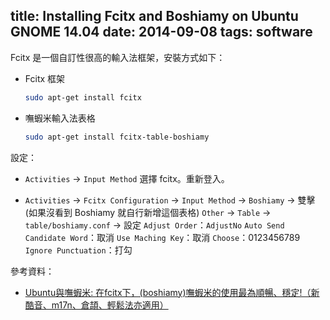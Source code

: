 title: Installing Fcitx and Boshiamy on Ubuntu GNOME 14.04
date: 2014-09-08
tags: software
---

Fcitx 是一個自訂性很高的輸入法框架，安裝方式如下：

* Fcitx 框架
    ```bash
    sudo apt-get install fcitx
    ```

* 嘸蝦米輸入法表格
    ```bash
    sudo apt-get install fcitx-table-boshiamy
    ```

設定：

* `Activities` → `Input Method` 選擇 fcitx。重新登入。

* `Activities` → `Fcitx Configuration` → `Input Method` → `Boshiamy` → 雙擊 (如果沒看到 Boshiamy 就自行新增這個表格)
    `Other` → `Table` → `table/boshiamy.conf` → 設定
    `Adjust Order`：`AdjustNo`
    `Auto Send Candidate Word`：取消
    `Use Maching Key`：取消
    `Choose`：0123456789
    `Ignore Punctuation`：打勾

參考資料：

* [Ubuntu與嘸蝦米: 在fcitx下，(boshiamy)嘸蝦米的使用最為順暢、穩定!（新酷音、m17n、倉頡、輕鬆法亦適用）](http://www.ubuntu-tw.org/modules/newbb/viewtopic.php?post_id=246870)
